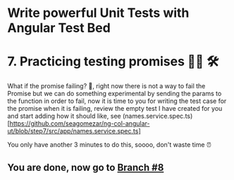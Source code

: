# Write powerful Unit Tests with Angular Test Bed

# 7.  Practicing testing promises 🏋️‍💪 🛠

What if the promise failing? 🤔, right now there is not a way to fail the Promise but we can do something experimental by sending the params to the function in order to fail, now it is time to you for writing the test case for the promise when it is failing, review the empty test I have created for you and start adding how it should like, see (names.service.spec.ts)[https://github.com/seagomezar/ng-col-angular-ut/blob/step7/src/app/names.service.spec.ts]

You only have another 3 minutes to do this, soooo, don't waste time ⏰

## You are done, now go to [Branch #8](https://github.com/seagomezar/ng-col-angular-ut/tree/step8)